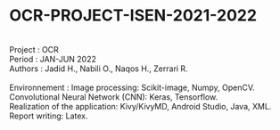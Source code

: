 # OCR-PROJECT-ISEN-2021-2022
</br>
Project       : OCR</br>
Period        : JAN-JUN 2022</br>
Authors       : Jadid H., Nabili O., Naqos H., Zerrari R.</br>
</br>
Environnement : Image processing: Scikit-image, Numpy, OpenCV.</br>
                Convolutional Neural Network (CNN): Keras, Tensorflow.</br>
                Realization of the application: Kivy/KivyMD, Android Studio, Java, XML.</br>
                Report writing: Latex.</br>
</br>

